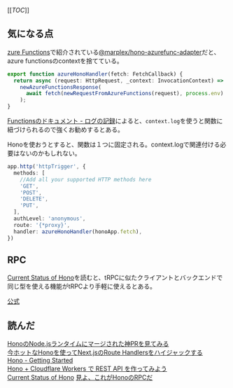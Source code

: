 
[[_TOC_]]
## 気になる点
[zure Functions](https://hono.dev/docs/getting-started/azure-functions)で紹介されている[@marplex/hono-azurefunc-adapter](https://github.com/Marplex/hono-azurefunc-adapter)だと、azure functionsのcontextを捨てている。

```ts
export function azureHonoHandler(fetch: FetchCallback) {
  return async (request: HttpRequest, _context: InvocationContext) =>
    newAzureFunctionsResponse(
      await fetch(newRequestFromAzureFunctions(request), process.env)
    );
}
```

[Functionsのドキュメント - ログの記録](https://learn.microsoft.com/ja-jp/azure/azure-functions/functions-reference-node?tabs=javascript%2Cwindows%2Cazure-cli&pivots=nodejs-model-v4#logging)によると、`context.log`を使うと関数に紐づけられるので強くお勧めするとある。

Honoを使おうとすると、関数は１つに固定される。context.logで関連付ける必要はないのかもしれない。

```ts
app.http('httpTrigger', {
  methods: [
    //Add all your supported HTTP methods here
    'GET',
    'POST',
    'DELETE',
    'PUT',
  ],
  authLevel: 'anonymous',
  route: '{*proxy}',
  handler: azureHonoHandler(honoApp.fetch),
})
```

## RPC
[Current Status of Hono](https://yusukebe.com/posts/2023/current-status-of-hono/)を読むと、tRPCに似たクライアントとバックエンドで同じ型を使える機能がtRPCより手軽に使えるとある。

[公式](https://hono.dev/docs/guides/rpc)





## 読んだ
[HonoのNode.jsランタイムにマージされた神PRを見てみる](https://www.okb-shelf.work/entry/hono_god_pr)  
[今ホットなHonoを使ってNext.jsのRoute Handlersをハイジャックする](https://zenn.dev/chot/articles/e109287414eb8c)  
[Hono - Getting Started](https://hono.dev/docs/getting-started/basic)  
[Hono + Cloudflare Workers で REST API を作ってみよう](https://zenn.dev/azukiazusa/articles/hono-cloudflare-workers-rest-api#hello-world)  
[Current Status of Hono](https://yusukebe.com/posts/2023/current-status-of-hono/)
[見よ、これがHonoのRPCだ](https://zenn.dev/yusukebe/articles/a00721f8b3b92e)
